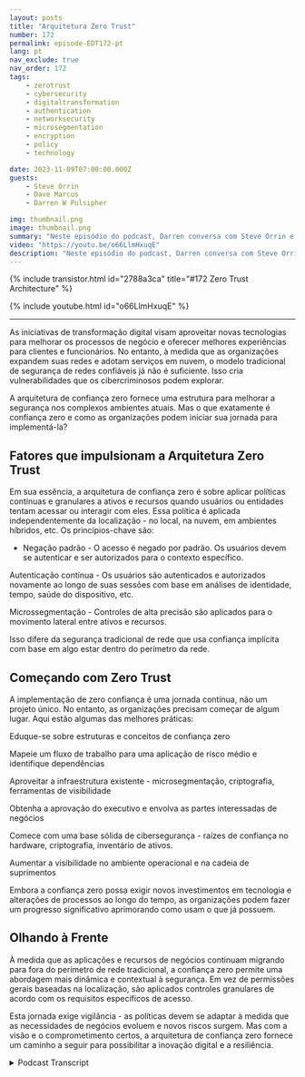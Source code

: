 ```yaml
---
layout: posts
title: "Arquitetura Zero Trust"
number: 172
permalink: episode-EDT172-pt
lang: pt
nav_exclude: true
nav_order: 172
tags:
    - zerotrust
    - cybersecurity
    - digitaltransformation
    - authentication
    - networksecurity
    - microsegmentation
    - encryption
    - policy
    - technology

date: 2023-11-09T07:00:00.000Z
guests:
    - Steve Orrin
    - Dave Marcus
    - Darren W Pulsipher

img: thumbnail.png
image: thumbnail.png
summary: "Neste episódio do podcast, Darren conversa com Steve Orrin e Dave Marcus e discute a arquitetura de confiança zero, um novo modelo de segurança necessário para os ambientes digitais de hoje, onde o perímetro da rede está desaparecendo. Especialistas explicam o que é a confiança zero, princípios chave como negar acesso por padrão e autenticação contínua, e dão conselhos para as organizações começarem a sua jornada de confiança zero."
video: "https://youtu.be/o66LlmHxuqE"
description: "Neste episódio do podcast, Darren conversa com Steve Orrin e Dave Marcus e discute a arquitetura de confiança zero, um novo modelo de segurança necessário para os ambientes digitais de hoje, onde o perímetro da rede está desaparecendo. Especialistas explicam o que é a confiança zero, princípios chave como negar acesso por padrão e autenticação contínua, e dão conselhos para as organizações começarem a sua jornada de confiança zero."
---
```


<div>
{% include transistor.html id="2788a3ca" title="#172 Zero Trust Architecture" %}

{% include youtube.html id="o66LlmHxuqE" %}
</div>

---

As iniciativas de transformação digital visam aproveitar novas tecnologias para melhorar os processos de negócio e oferecer melhores experiências para clientes e funcionários. No entanto, à medida que as organizações expandem suas redes e adotam serviços em nuvem, o modelo tradicional de segurança de redes confiáveis já não é suficiente. Isso cria vulnerabilidades que os cibercriminosos podem explorar.

A arquitetura de confiança zero fornece uma estrutura para melhorar a segurança nos complexos ambientes atuais. Mas o que exatamente é confiança zero e como as organizações podem iniciar sua jornada para implementá-la?

## Fatores que impulsionam a Arquitetura Zero Trust

Em sua essência, a arquitetura de confiança zero é sobre aplicar políticas contínuas e granulares a ativos e recursos quando usuários ou entidades tentam acessar ou interagir com eles. Essa política é aplicada independentemente da localização - no local, na nuvem, em ambientes híbridos, etc. Os princípios-chave são:

* Negação padrão - O acesso é negado por padrão. Os usuários devem se autenticar e ser autorizados para o contexto específico.

Autenticação contínua - Os usuários são autenticados e autorizados novamente ao longo de suas sessões com base em análises de identidade, tempo, saúde do dispositivo, etc.

Microssegmentação - Controles de alta precisão são aplicados para o movimento lateral entre ativos e recursos.

Isso difere da segurança tradicional de rede que usa confiança implícita com base em algo estar dentro do perímetro da rede.

## Começando com Zero Trust

A implementação de zero confiança é uma jornada contínua, não um projeto único. No entanto, as organizações precisam começar de algum lugar. Aqui estão algumas das melhores práticas:

Eduque-se sobre estruturas e conceitos de confiança zero

Mapeie um fluxo de trabalho para uma aplicação de risco médio e identifique dependências

Aproveitar a infraestrutura existente - microsegmentação, criptografia, ferramentas de visibilidade

Obtenha a aprovação do executivo e envolva as partes interessadas de negócios

Comece com uma base sólida de cibersegurança - raízes de confiança no hardware, criptografia, inventário de ativos.

Aumentar a visibilidade no ambiente operacional e na cadeia de suprimentos

Embora a confiança zero possa exigir novos investimentos em tecnologia e alterações de processos ao longo do tempo, as organizações podem fazer um progresso significativo aprimorando como usam o que já possuem.

## Olhando à Frente

À medida que as aplicações e recursos de negócios continuam migrando para fora do perímetro de rede tradicional, a confiança zero permite uma abordagem mais dinâmica e contextual à segurança. Em vez de permissões gerais baseadas na localização, são aplicados controles granulares de acordo com os requisitos específicos de acesso.

Esta jornada exige vigilância - as políticas devem se adaptar à medida que as necessidades de negócios evoluem e novos riscos surgem. Mas com a visão e o comprometimento certos, a arquitetura de confiança zero fornece um caminho a seguir para possibilitar a inovação digital e a resiliência.



<details>
<summary> Podcast Transcript </summary>

<p></p>

</details>
